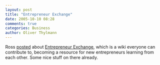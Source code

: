 ```yaml
---
layout: post
title: "Entrepreneur Exchange"
date: 2005-10-10 08:28
comments: true
categories: Business
author: Oliver Thylmann
---
```



Ross [posted](http://ross.typepad.com/blog/2005/10/entrepreneur_ex.html) about [Entrepreneur Exchange](http://www.socialtext.net/startup/index.cgi), which is a wiki everyone can contribute to, becoming a resource for new entrepreneurs learning from each other. Some nice stuff on there already.



